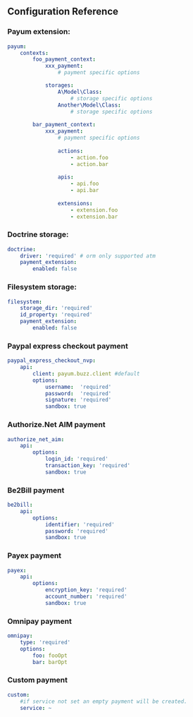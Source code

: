 ## Configuration Reference

### Payum extension:

```yaml
payum:
    contexts:
        foo_payment_context:
            xxx_payment:
                # payment specific options

            storages:
                A\Model\Class:
                    # storage specific options
                Another\Model\Class:
                    # storage specific options
                
        bar_payment_context:
            xxx_payment:
                # payment specific options
                
                actions:
                    - action.foo
                    - action.bar
                   
                apis:
                    - api.foo
                    - api.bar
                
                extensions:
                    - extension.foo
                    - extension.bar
```

### Doctrine storage:

```yaml
doctrine:
    driver: 'required' # orm only supported atm
    payment_extension:
        enabled: false
```

### Filesystem storage:

```yaml
filesystem:
    storage_dir: 'required'
    id_property: 'required'
    payment_extension:
        enabled: false
```

### Paypal express checkout payment

```yaml
paypal_express_checkout_nvp:
    api:
        client: payum.buzz.client #default
        options:
            username:  'required'
            password:  'required'
            signature: 'required'
            sandbox: true
```

### Authorize.Net AIM payment

```yaml
authorize_net_aim:
    api:
        options:
            login_id: 'required'
            transaction_key: 'required'
            sandbox: true
```

### Be2Bill payment

```yml
be2bill:
    api:
        options:
            identifier: 'required'
            password: 'required'
            sandbox: true
```

### Payex payment

```yml
payex:
    api:
        options:
            encryption_key: 'required'
            account_number: 'required'
            sandbox: true
```

### Omnipay payment

```yml
omnipay:
    type: 'required'
    options:
        foo: fooOpt
        bar: barOpt
```

### Custom payment

```yaml
custom:
    #if service not set an empty payment will be created. 
    service: ~ 
```